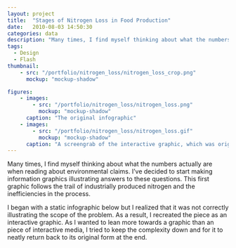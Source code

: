 ```yaml
---
layout: project
title:  "Stages of Nitrogen Loss in Food Production"
date:   2010-08-03 14:50:30
categories: data
description: "Many times, I find myself thinking about what the numbers actually are when reading about environmental claims. I’ve decided to start making information graphics illustrating answers to these questions. This first graphic follows the trail of industrially produced nitrogen and the inefficiencies in the process."
tags:
  - Design
  - Flash
thumbnail: 
    - src: "/portfolio/nitrogen_loss/nitrogen_loss_crop.png"
      mockup: "mockup-shadow"

figures:
    - images:
        - src: "/portfolio/nitrogen_loss/nitrogen_loss.png"
          mockup: "mockup-shadow"
      caption: "The original infographic"
    - images:
        - src: "/portfolio/nitrogen_loss/nitrogen_loss.gif"
          mockup: "mockup-shadow"
      caption: "A screengrab of the interactive graphic, which was originally created in Adobe Flash."
---
```


Many times, I find myself thinking about what the numbers actually are when reading about environmental claims. I’ve decided to start making information graphics illustrating answers to these questions. This first graphic follows the trail of industrially produced nitrogen and the inefficiencies in the process.

I began with a static infographic below but I realized that it was not correctly illustrating the scope of the problem. As a result, I recreated the piece as an interactive graphic. As I wanted to lean more towards a graphic than an piece of interactive media, I tried to keep the complexity down and for it to neatly return back to its original form at the end.
